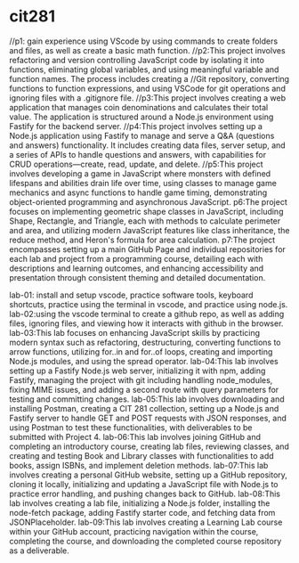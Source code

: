 # cit281

//p1: gain experience using VScode by using commands to create folders and files, as well as create a basic math function.
//p2:This project involves refactoring and version controlling JavaScript code by isolating it into functions, eliminating global variables, and using meaningful variable and function names. The process includes creating a //Git repository, converting functions to function expressions, and using VSCode for git operations and ignoring files with a .gitignore file.
//p3:This project involves creating a web application that manages coin denominations and calculates their total value. The application is structured around a Node.js environment using Fastify for the backend server.
//p4:This project involves setting up a Node.js application using Fastify to manage and serve a Q&A (questions and answers) functionality. It includes creating data files, server setup, and a series of APIs to handle questions and answers, with capabilities for CRUD operations—create, read, update, and delete.
//p5:This project involves developing a game in JavaScript where monsters with defined lifespans and abilities drain life over time, using classes to manage game mechanics and async functions to handle game timing, demonstrating object-oriented programming and asynchronous JavaScript.
p6:The project focuses on implementing geometric shape classes in JavaScript, including Shape, Rectangle, and Triangle, each with methods to calculate perimeter and area, and utilizing modern JavaScript features like class inheritance, the reduce method, and Heron's formula for area calculation.
p7:The project encompasses setting up a main GitHub Page and individual repositories for each lab and project from a programming course, detailing each with descriptions and learning outcomes, and enhancing accessibility and presentation through consistent theming and detailed documentation.

lab-01: install and setup vscode, practice software tools, keyboard shortcuts, practice using the terminal in vscode, and practice using node.js.
lab-02:using the vscode terminal to create a github repo, as well as adding files, ignoring files, and viewing how it interacts with github in the browser.
lab-03:This lab focuses on enhancing JavaScript skills by practicing modern syntax such as refactoring, destructuring, converting functions to arrow functions, utilizing for..in and for..of loops, creating and importing Node.js modules, and using the spread operator.
lab-04:This lab involves setting up a Fastify Node.js web server, initializing it with npm, adding Fastify, managing the project with git including handling node_modules, fixing MIME issues, and adding a second route with query parameters for testing and committing changes.
lab-05:This lab involves downloading and installing Postman, creating a CIT 281 collection, setting up a Node.js and Fastify server to handle GET and POST requests with JSON responses, and using Postman to test these functionalities, with deliverables to be submitted with Project 4.
lab-06:This lab involves joining GitHub and completing an introductory course, creating lab files, reviewing classes, and creating and testing Book and Library classes with functionalities to add books, assign ISBNs, and implement deletion methods.
lab-07:This lab involves creating a personal GitHub website, setting up a GitHub repository, cloning it locally, initializing and updating a JavaScript file with Node.js to practice error handling, and pushing changes back to GitHub.
lab-08:This lab involves creating a lab file, initializing a Node.js folder, installing the node-fetch package, adding Fastify starter code, and fetching data from JSONPlaceholder.
lab-09:This lab involves creating a Learning Lab course within your GitHub account, practicing navigation within the course, completing the course, and downloading the completed course repository as a deliverable.

